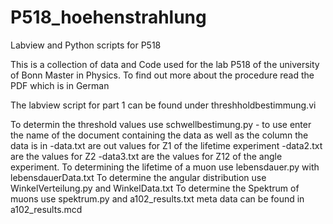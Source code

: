 # P518_hoehenstrahlung
Labview and Python scripts for P518

This is a collection of data and Code used for the lab P518 of the university of Bonn Master in Physics.
To find out more about the procedure read the PDF which is in German

The labview script for part 1 can be found under threshholdbestimmung.vi

To determin the threshold values use schwellbestimung.py - to use enter the name of the document containing the data as well as the column the data is in
  -data.txt are out values for Z1 of the lifetime experiment
  -data2.txt are the values for Z2
  -data3.txt are the values for Z12 of the angle experiment.
To determining the lifetime of a muon use lebensdauer.py with lebensdauerData.txt
To determine the angular distribution use WinkelVerteilung.py and WinkelData.txt
To determine the Spektrum of muons use spektrum.py and a102_results.txt meta data can be found in a102_results.mcd
